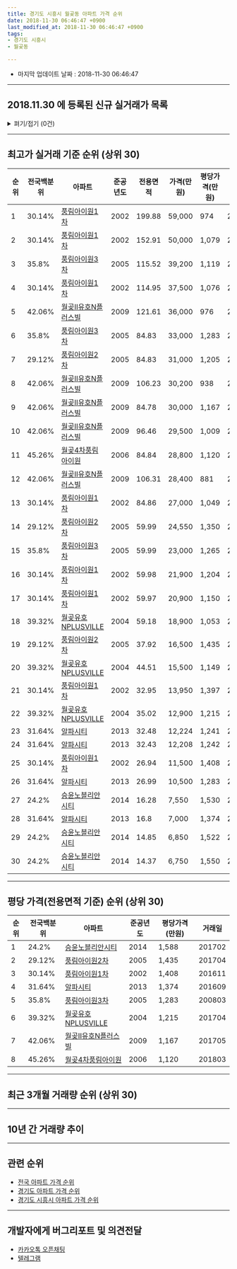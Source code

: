 ```yaml
---
title: 경기도 시흥시 월곶동 아파트 가격 순위
date: 2018-11-30 06:46:47 +0900
last_modified_at: 2018-11-30 06:46:47 +0900
tags:
- 경기도 시흥시
- 월곶동

---
```


* 마지막 업데이트 날짜 : 2018-11-30 06:46:47

---

## 2018.11.30 에 등록된 신규 실거래가 목록

<details>
<summary>펴기/접기 (0건)</summary>
<div markdown="1">

|아파트|전국백분위|준공년도|전용면적|가격(만원)|평당가격(만원)|거래일|
|---|---|---|---|---|---|---|
|없음|||||||


</div>
</details>

---

## 최고가 실거래 기준 순위 (상위 30)


|순위|전국백분위|아파트|준공년도|전용면적|가격(만원)|평당가격(만원)|거래일|
|---|---|---|---|---|---|---|---|
|1|30.14%|[풍림아이원1차](https://search.naver.com/search.naver?query=%EA%B2%BD%EA%B8%B0%EB%8F%84+%EC%8B%9C%ED%9D%A5%EC%8B%9C+%EC%9B%94%EA%B3%B6%EB%8F%99+%ED%92%8D%EB%A6%BC%EC%95%84%EC%9D%B4%EC%9B%901%EC%B0%A8)|2002|199.88|59,000|974|200805|
|2|30.14%|[풍림아이원1차](https://search.naver.com/search.naver?query=%EA%B2%BD%EA%B8%B0%EB%8F%84+%EC%8B%9C%ED%9D%A5%EC%8B%9C+%EC%9B%94%EA%B3%B6%EB%8F%99+%ED%92%8D%EB%A6%BC%EC%95%84%EC%9D%B4%EC%9B%901%EC%B0%A8)|2002|152.91|50,000|1,079|200709|
|3|35.8%|[풍림아이원3차](https://search.naver.com/search.naver?query=%EA%B2%BD%EA%B8%B0%EB%8F%84+%EC%8B%9C%ED%9D%A5%EC%8B%9C+%EC%9B%94%EA%B3%B6%EB%8F%99+%ED%92%8D%EB%A6%BC%EC%95%84%EC%9D%B4%EC%9B%903%EC%B0%A8)|2005|115.52|39,200|1,119|200803|
|4|30.14%|[풍림아이원1차](https://search.naver.com/search.naver?query=%EA%B2%BD%EA%B8%B0%EB%8F%84+%EC%8B%9C%ED%9D%A5%EC%8B%9C+%EC%9B%94%EA%B3%B6%EB%8F%99+%ED%92%8D%EB%A6%BC%EC%95%84%EC%9D%B4%EC%9B%901%EC%B0%A8)|2002|114.95|37,500|1,076|200802|
|5|42.06%|[월곶Ⅱ유호N플러스빌](https://search.naver.com/search.naver?query=%EA%B2%BD%EA%B8%B0%EB%8F%84+%EC%8B%9C%ED%9D%A5%EC%8B%9C+%EC%9B%94%EA%B3%B6%EB%8F%99+%EC%9B%94%EA%B3%B6%E2%85%A1%EC%9C%A0%ED%98%B8N%ED%94%8C%EB%9F%AC%EC%8A%A4%EB%B9%8C)|2009|121.61|36,000|976|201007|
|6|35.8%|[풍림아이원3차](https://search.naver.com/search.naver?query=%EA%B2%BD%EA%B8%B0%EB%8F%84+%EC%8B%9C%ED%9D%A5%EC%8B%9C+%EC%9B%94%EA%B3%B6%EB%8F%99+%ED%92%8D%EB%A6%BC%EC%95%84%EC%9D%B4%EC%9B%903%EC%B0%A8)|2005|84.83|33,000|1,283|200803|
|7|29.12%|[풍림아이원2차](https://search.naver.com/search.naver?query=%EA%B2%BD%EA%B8%B0%EB%8F%84+%EC%8B%9C%ED%9D%A5%EC%8B%9C+%EC%9B%94%EA%B3%B6%EB%8F%99+%ED%92%8D%EB%A6%BC%EC%95%84%EC%9D%B4%EC%9B%902%EC%B0%A8)|2005|84.83|31,000|1,205|200804|
|8|42.06%|[월곶Ⅱ유호N플러스빌](https://search.naver.com/search.naver?query=%EA%B2%BD%EA%B8%B0%EB%8F%84+%EC%8B%9C%ED%9D%A5%EC%8B%9C+%EC%9B%94%EA%B3%B6%EB%8F%99+%EC%9B%94%EA%B3%B6%E2%85%A1%EC%9C%A0%ED%98%B8N%ED%94%8C%EB%9F%AC%EC%8A%A4%EB%B9%8C)|2009|106.23|30,200|938|201710|
|9|42.06%|[월곶Ⅱ유호N플러스빌](https://search.naver.com/search.naver?query=%EA%B2%BD%EA%B8%B0%EB%8F%84+%EC%8B%9C%ED%9D%A5%EC%8B%9C+%EC%9B%94%EA%B3%B6%EB%8F%99+%EC%9B%94%EA%B3%B6%E2%85%A1%EC%9C%A0%ED%98%B8N%ED%94%8C%EB%9F%AC%EC%8A%A4%EB%B9%8C)|2009|84.78|30,000|1,167|201705|
|10|42.06%|[월곶Ⅱ유호N플러스빌](https://search.naver.com/search.naver?query=%EA%B2%BD%EA%B8%B0%EB%8F%84+%EC%8B%9C%ED%9D%A5%EC%8B%9C+%EC%9B%94%EA%B3%B6%EB%8F%99+%EC%9B%94%EA%B3%B6%E2%85%A1%EC%9C%A0%ED%98%B8N%ED%94%8C%EB%9F%AC%EC%8A%A4%EB%B9%8C)|2009|96.46|29,500|1,009|201511|
|11|45.26%|[월곶4차풍림아이원](https://search.naver.com/search.naver?query=%EA%B2%BD%EA%B8%B0%EB%8F%84+%EC%8B%9C%ED%9D%A5%EC%8B%9C+%EC%9B%94%EA%B3%B6%EB%8F%99+%EC%9B%94%EA%B3%B64%EC%B0%A8%ED%92%8D%EB%A6%BC%EC%95%84%EC%9D%B4%EC%9B%90)|2006|84.84|28,800|1,120|201803|
|12|42.06%|[월곶Ⅱ유호N플러스빌](https://search.naver.com/search.naver?query=%EA%B2%BD%EA%B8%B0%EB%8F%84+%EC%8B%9C%ED%9D%A5%EC%8B%9C+%EC%9B%94%EA%B3%B6%EB%8F%99+%EC%9B%94%EA%B3%B6%E2%85%A1%EC%9C%A0%ED%98%B8N%ED%94%8C%EB%9F%AC%EC%8A%A4%EB%B9%8C)|2009|106.31|28,400|881|201510|
|13|30.14%|[풍림아이원1차](https://search.naver.com/search.naver?query=%EA%B2%BD%EA%B8%B0%EB%8F%84+%EC%8B%9C%ED%9D%A5%EC%8B%9C+%EC%9B%94%EA%B3%B6%EB%8F%99+%ED%92%8D%EB%A6%BC%EC%95%84%EC%9D%B4%EC%9B%901%EC%B0%A8)|2002|84.86|27,000|1,049|200802|
|14|29.12%|[풍림아이원2차](https://search.naver.com/search.naver?query=%EA%B2%BD%EA%B8%B0%EB%8F%84+%EC%8B%9C%ED%9D%A5%EC%8B%9C+%EC%9B%94%EA%B3%B6%EB%8F%99+%ED%92%8D%EB%A6%BC%EC%95%84%EC%9D%B4%EC%9B%902%EC%B0%A8)|2005|59.99|24,550|1,350|201706|
|15|35.8%|[풍림아이원3차](https://search.naver.com/search.naver?query=%EA%B2%BD%EA%B8%B0%EB%8F%84+%EC%8B%9C%ED%9D%A5%EC%8B%9C+%EC%9B%94%EA%B3%B6%EB%8F%99+%ED%92%8D%EB%A6%BC%EC%95%84%EC%9D%B4%EC%9B%903%EC%B0%A8)|2005|59.99|23,000|1,265|201611|
|16|30.14%|[풍림아이원1차](https://search.naver.com/search.naver?query=%EA%B2%BD%EA%B8%B0%EB%8F%84+%EC%8B%9C%ED%9D%A5%EC%8B%9C+%EC%9B%94%EA%B3%B6%EB%8F%99+%ED%92%8D%EB%A6%BC%EC%95%84%EC%9D%B4%EC%9B%901%EC%B0%A8)|2002|59.98|21,900|1,204|201705|
|17|30.14%|[풍림아이원1차](https://search.naver.com/search.naver?query=%EA%B2%BD%EA%B8%B0%EB%8F%84+%EC%8B%9C%ED%9D%A5%EC%8B%9C+%EC%9B%94%EA%B3%B6%EB%8F%99+%ED%92%8D%EB%A6%BC%EC%95%84%EC%9D%B4%EC%9B%901%EC%B0%A8)|2002|59.97|20,900|1,150|201705|
|18|39.32%|[월곶유호NPLUSVILLE](https://search.naver.com/search.naver?query=%EA%B2%BD%EA%B8%B0%EB%8F%84+%EC%8B%9C%ED%9D%A5%EC%8B%9C+%EC%9B%94%EA%B3%B6%EB%8F%99+%EC%9B%94%EA%B3%B6%EC%9C%A0%ED%98%B8NPLUSVILLE)|2004|59.18|18,900|1,053|201610|
|19|29.12%|[풍림아이원2차](https://search.naver.com/search.naver?query=%EA%B2%BD%EA%B8%B0%EB%8F%84+%EC%8B%9C%ED%9D%A5%EC%8B%9C+%EC%9B%94%EA%B3%B6%EB%8F%99+%ED%92%8D%EB%A6%BC%EC%95%84%EC%9D%B4%EC%9B%902%EC%B0%A8)|2005|37.92|16,500|1,435|201704|
|20|39.32%|[월곶유호NPLUSVILLE](https://search.naver.com/search.naver?query=%EA%B2%BD%EA%B8%B0%EB%8F%84+%EC%8B%9C%ED%9D%A5%EC%8B%9C+%EC%9B%94%EA%B3%B6%EB%8F%99+%EC%9B%94%EA%B3%B6%EC%9C%A0%ED%98%B8NPLUSVILLE)|2004|44.51|15,500|1,149|201806|
|21|30.14%|[풍림아이원1차](https://search.naver.com/search.naver?query=%EA%B2%BD%EA%B8%B0%EB%8F%84+%EC%8B%9C%ED%9D%A5%EC%8B%9C+%EC%9B%94%EA%B3%B6%EB%8F%99+%ED%92%8D%EB%A6%BC%EC%95%84%EC%9D%B4%EC%9B%901%EC%B0%A8)|2002|32.95|13,950|1,397|201710|
|22|39.32%|[월곶유호NPLUSVILLE](https://search.naver.com/search.naver?query=%EA%B2%BD%EA%B8%B0%EB%8F%84+%EC%8B%9C%ED%9D%A5%EC%8B%9C+%EC%9B%94%EA%B3%B6%EB%8F%99+%EC%9B%94%EA%B3%B6%EC%9C%A0%ED%98%B8NPLUSVILLE)|2004|35.02|12,900|1,215|201704|
|23|31.64%|[알파시티](https://search.naver.com/search.naver?query=%EA%B2%BD%EA%B8%B0%EB%8F%84+%EC%8B%9C%ED%9D%A5%EC%8B%9C+%EC%9B%94%EA%B3%B6%EB%8F%99+%EC%95%8C%ED%8C%8C%EC%8B%9C%ED%8B%B0)|2013|32.48|12,224|1,241|201401|
|24|31.64%|[알파시티](https://search.naver.com/search.naver?query=%EA%B2%BD%EA%B8%B0%EB%8F%84+%EC%8B%9C%ED%9D%A5%EC%8B%9C+%EC%9B%94%EA%B3%B6%EB%8F%99+%EC%95%8C%ED%8C%8C%EC%8B%9C%ED%8B%B0)|2013|32.43|12,208|1,242|201401|
|25|30.14%|[풍림아이원1차](https://search.naver.com/search.naver?query=%EA%B2%BD%EA%B8%B0%EB%8F%84+%EC%8B%9C%ED%9D%A5%EC%8B%9C+%EC%9B%94%EA%B3%B6%EB%8F%99+%ED%92%8D%EB%A6%BC%EC%95%84%EC%9D%B4%EC%9B%901%EC%B0%A8)|2002|26.94|11,500|1,408|201611|
|26|31.64%|[알파시티](https://search.naver.com/search.naver?query=%EA%B2%BD%EA%B8%B0%EB%8F%84+%EC%8B%9C%ED%9D%A5%EC%8B%9C+%EC%9B%94%EA%B3%B6%EB%8F%99+%EC%95%8C%ED%8C%8C%EC%8B%9C%ED%8B%B0)|2013|26.99|10,500|1,283|201411|
|27|24.2%|[승윤노블리안시티](https://search.naver.com/search.naver?query=%EA%B2%BD%EA%B8%B0%EB%8F%84+%EC%8B%9C%ED%9D%A5%EC%8B%9C+%EC%9B%94%EA%B3%B6%EB%8F%99+%EC%8A%B9%EC%9C%A4%EB%85%B8%EB%B8%94%EB%A6%AC%EC%95%88%EC%8B%9C%ED%8B%B0)|2014|16.28|7,550|1,530|201705|
|28|31.64%|[알파시티](https://search.naver.com/search.naver?query=%EA%B2%BD%EA%B8%B0%EB%8F%84+%EC%8B%9C%ED%9D%A5%EC%8B%9C+%EC%9B%94%EA%B3%B6%EB%8F%99+%EC%95%8C%ED%8C%8C%EC%8B%9C%ED%8B%B0)|2013|16.8|7,000|1,374|201609|
|29|24.2%|[승윤노블리안시티](https://search.naver.com/search.naver?query=%EA%B2%BD%EA%B8%B0%EB%8F%84+%EC%8B%9C%ED%9D%A5%EC%8B%9C+%EC%9B%94%EA%B3%B6%EB%8F%99+%EC%8A%B9%EC%9C%A4%EB%85%B8%EB%B8%94%EB%A6%AC%EC%95%88%EC%8B%9C%ED%8B%B0)|2014|14.85|6,850|1,522|201507|
|30|24.2%|[승윤노블리안시티](https://search.naver.com/search.naver?query=%EA%B2%BD%EA%B8%B0%EB%8F%84+%EC%8B%9C%ED%9D%A5%EC%8B%9C+%EC%9B%94%EA%B3%B6%EB%8F%99+%EC%8A%B9%EC%9C%A4%EB%85%B8%EB%B8%94%EB%A6%AC%EC%95%88%EC%8B%9C%ED%8B%B0)|2014|14.37|6,750|1,550|201507|


---

## 평당 가격(전용면적 기준) 순위 (상위 30)


|순위|전국백분위|아파트|준공년도|평당가격(만원)|거래일|
|---|---|---|---|---|---|
|1|24.2%|[승윤노블리안시티](https://search.naver.com/search.naver?query=%EA%B2%BD%EA%B8%B0%EB%8F%84+%EC%8B%9C%ED%9D%A5%EC%8B%9C+%EC%9B%94%EA%B3%B6%EB%8F%99+%EC%8A%B9%EC%9C%A4%EB%85%B8%EB%B8%94%EB%A6%AC%EC%95%88%EC%8B%9C%ED%8B%B0)|2014|1,588|201702|
|2|29.12%|[풍림아이원2차](https://search.naver.com/search.naver?query=%EA%B2%BD%EA%B8%B0%EB%8F%84+%EC%8B%9C%ED%9D%A5%EC%8B%9C+%EC%9B%94%EA%B3%B6%EB%8F%99+%ED%92%8D%EB%A6%BC%EC%95%84%EC%9D%B4%EC%9B%902%EC%B0%A8)|2005|1,435|201704|
|3|30.14%|[풍림아이원1차](https://search.naver.com/search.naver?query=%EA%B2%BD%EA%B8%B0%EB%8F%84+%EC%8B%9C%ED%9D%A5%EC%8B%9C+%EC%9B%94%EA%B3%B6%EB%8F%99+%ED%92%8D%EB%A6%BC%EC%95%84%EC%9D%B4%EC%9B%901%EC%B0%A8)|2002|1,408|201611|
|4|31.64%|[알파시티](https://search.naver.com/search.naver?query=%EA%B2%BD%EA%B8%B0%EB%8F%84+%EC%8B%9C%ED%9D%A5%EC%8B%9C+%EC%9B%94%EA%B3%B6%EB%8F%99+%EC%95%8C%ED%8C%8C%EC%8B%9C%ED%8B%B0)|2013|1,374|201609|
|5|35.8%|[풍림아이원3차](https://search.naver.com/search.naver?query=%EA%B2%BD%EA%B8%B0%EB%8F%84+%EC%8B%9C%ED%9D%A5%EC%8B%9C+%EC%9B%94%EA%B3%B6%EB%8F%99+%ED%92%8D%EB%A6%BC%EC%95%84%EC%9D%B4%EC%9B%903%EC%B0%A8)|2005|1,283|200803|
|6|39.32%|[월곶유호NPLUSVILLE](https://search.naver.com/search.naver?query=%EA%B2%BD%EA%B8%B0%EB%8F%84+%EC%8B%9C%ED%9D%A5%EC%8B%9C+%EC%9B%94%EA%B3%B6%EB%8F%99+%EC%9B%94%EA%B3%B6%EC%9C%A0%ED%98%B8NPLUSVILLE)|2004|1,215|201704|
|7|42.06%|[월곶Ⅱ유호N플러스빌](https://search.naver.com/search.naver?query=%EA%B2%BD%EA%B8%B0%EB%8F%84+%EC%8B%9C%ED%9D%A5%EC%8B%9C+%EC%9B%94%EA%B3%B6%EB%8F%99+%EC%9B%94%EA%B3%B6%E2%85%A1%EC%9C%A0%ED%98%B8N%ED%94%8C%EB%9F%AC%EC%8A%A4%EB%B9%8C)|2009|1,167|201705|
|8|45.26%|[월곶4차풍림아이원](https://search.naver.com/search.naver?query=%EA%B2%BD%EA%B8%B0%EB%8F%84+%EC%8B%9C%ED%9D%A5%EC%8B%9C+%EC%9B%94%EA%B3%B6%EB%8F%99+%EC%9B%94%EA%B3%B64%EC%B0%A8%ED%92%8D%EB%A6%BC%EC%95%84%EC%9D%B4%EC%9B%90)|2006|1,120|201803|


---

## 최근 3개월 거래량 순위 (상위 30)


<div style="width:100%;">
    <canvas id="deal_count_ranking" height="250"></canvas>
</div>


<script>
new Chart(document.getElementById("deal_count_ranking"), {
    type: 'horizontalBar',
    data: {
        labels: ['풍림아이원2차', '풍림아이원1차', '월곶4차풍림아이원', '풍림아이원3차', '월곶Ⅱ유호N플러스빌', '월곶유호NPLUSVILLE', '알파시티', '승윤노블리안시티'],
        datasets: [{
            label: '실거래 수',
            data: [38, 35, 10, 9, 3, 2, 2, 1],
            borderColor: "rgba(255, 0, 128, 1)",
            backgroundColor: "rgba(255, 0, 128, 0.5)",
            fill: false,
        }]
    },
    options: {
        responsive: true,
        title: {
            display: true,
            text: '최근 3개월 거래량 순위'
        },
        tooltips: {
            mode: 'index',
            intersect: false,
            callbacks: {
                title: function(tooltipItems, data) {
                    return "실거래 수:";
                },
                label: function(tooltipItem, data) {
                    return data.labels[tooltipItem.index] + ": " + tooltipItem.xLabel;
                }
            }
        },
        hover: {
            mode: 'nearest',
            intersect: true
        },
        scales: {
            xAxes: [{
                display: true,
                scaleLabel: {
                    display: true,
                    labelString: '실거래 수'
                },
                ticks: {
                    suggestedMin: 0,
                }
            }],
            yAxes: [{
                display: true,
                ticks: {
                    autoSkip: false,
                    callback: function(value, index, values) {
                        if (value.length > 15)
                            return value.substr(0, 13) + "...";
                        else
                            return value;
                    }
                },
                scaleLabel: {
                    display: false,
                }
            }]
        }
    }
});

</script>


---

## 10년 간 거래량 추이


<div style="width:100%;">
    <canvas id="deal_progress" height="250"></canvas>
</div>

<script>
new Chart(document.getElementById("deal_progress"), {
    type: 'line',
    data: {
        labels: ['200811','200812','200901','200902','200903','200904','200905','200906','200907','200908','200909','200910','200911','200912','201001','201002','201003','201004','201005','201006','201007','201008','201009','201010','201011','201012','201101','201102','201103','201104','201105','201106','201107','201108','201109','201110','201111','201112','201201','201202','201203','201204','201205','201206','201207','201208','201209','201210','201211','201212','201301','201302','201303','201304','201305','201306','201307','201308','201309','201310','201311','201312','201401','201402','201403','201404','201405','201406','201407','201408','201409','201410','201411','201412','201501','201502','201503','201504','201505','201506','201507','201508','201509','201510','201511','201512','201601','201602','201603','201604','201605','201606','201607','201608','201609','201610','201611','201612','201701','201702','201703','201704','201705','201706','201707','201708','201709','201710','201711','201712','201801','201802','201803','201804','201805','201806','201807','201808','201809','201810','201811'],
        datasets: [{
            label: '실거래 수',
            pointRadius: 1,
            data: [26, 6, 26, 38, 43, 61, 85, 78, 89, 57, 60, 40, 23, 26, 38, 31, 37, 23, 26, 25, 29, 32, 24, 45, 50, 32, 43, 46, 51, 52, 46, 39, 40, 49, 45, 42, 38, 32, 27, 22, 48, 34, 45, 27, 28, 27, 36, 37, 34, 29, 27, 38, 67, 80, 76, 61, 30, 54, 47, 59, 43, 74, 72, 80, 87, 55, 61, 50, 55, 52, 74, 67, 48, 57, 58, 53, 75, 73, 60, 60, 73, 68, 57, 91, 69, 43, 51, 42, 58, 54, 62, 63, 66, 47, 61, 63, 39, 22, 23, 32, 38, 51, 53, 46, 52, 29, 28, 36, 31, 33, 20, 27, 35, 35, 26, 31, 19, 41, 51, 34, 15],
            borderColor: "rgba(255, 201, 14, 1)",
            backgroundColor: "rgba(255, 201, 14, 0.5)",
            fill: true,
        }]
    },
    options: {
        responsive: true,
        title: {
            display: true,
            text: '10년간 거래량 추이'
        },
        tooltips: {
            mode: 'index',
            intersect: false,
        },
        hover: {
            mode: 'nearest',
            intersect: true
        },
        scales: {
            xAxes: [{
                display: true,
                scaleLabel: {
                    display: true,
                    labelString: '년/월'
                }
            }],
            yAxes: [{
                display: true,
                ticks: {
                    suggestedMin: 0,
                },
                scaleLabel: {
                    display: true,
                    labelString: '실거래 수'
                }
            }]
        }
    }
});

</script>


---

## 관련 순위

- [전국 아파트 가격 순위](https://inasie.github.io/apt-ranking/전국)
- [경기도 아파트 가격 순위](https://inasie.github.io/apt-ranking/경기도)
- [경기도 시흥시 아파트 가격 순위](https://inasie.github.io/apt-ranking/경기도-시흥시)


---

## 개발자에게 버그리포트 및 의견전달

- [카카오톡 오픈채팅](https://open.kakao.com/o/gLJUAP4)
- [텔레그램](https://t.me/inasie)

